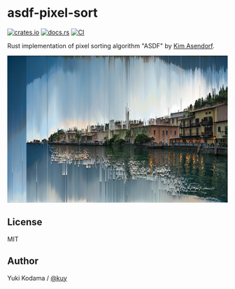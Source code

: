 # asdf-pixel-sort

[![crates.io](https://img.shields.io/crates/v/asdf-pixel-sort.svg)](https://crates.io/crates/asdf-pixel-sort)
[![docs.rs](https://docs.rs/asdf-pixel-sort/badge.svg)](https://docs.rs/asdf-pixel-sort)
[![CI](https://github.com/kuy/asdf-pixel-sort/actions/workflows/ci.yml/badge.svg)](https://github.com/kuy/asdf-pixel-sort/actions/workflows/ci.yml)

Rust implementation of pixel sorting algorithm "ASDF" by [Kim Asendorf](http://kimasendorf.com/).

![sample](./assets/sample.png)

## License

MIT

## Author

Yuki Kodama / [@kuy](https://twitter.com/kuy)
